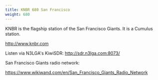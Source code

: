 ```yaml
---
title: KNBR 680 San Francisco
weight: 680
---
```

KNBR is the flagship station of the San Francisco Giants.
It is a Cumulus station.

http://www.knbr.com

Listen via N3LGA's KiwiSDR: http://sdr.n3lga.com:8073/

San Francisco Giants radio network:

https://www.wikiwand.com/en/San_Francisco_Giants_Radio_Network
